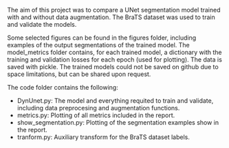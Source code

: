 The aim of this project was to compare a UNet segmentation model trained with and without data augmentation. The BraTS dataset was used to train and validate the models. 

Some selected figures can be found in the figures folder, including examples of the output segmentations of the trained model. The model_metrics folder contains, for each trained model, a dictionary with the training and validation losses for each epoch (used for plotting). The data is saved with pickle. The trained models could not be saved on github due to space limitations, but can be shared upon request.

The code folder contains the following: 

* DynUnet.py: The model and everything requited to train and validate, including data preprocesing and augmentation functions.
* metrics.py: Plotting of all metrics included in the report.
* show_segmentation.py: Plotting of the segmentation examples show in the report. 
* tranform.py: Auxiliary transform for the BraTS dataset labels.


